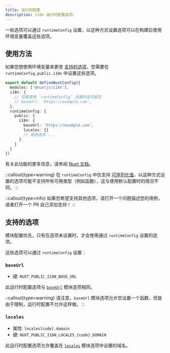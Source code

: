 ```yaml
---
title: 运行时配置
description: i18n 运行时配置选项。
---
```


一些选项可以通过 `runtimeConfig` 设置，以这种方式设置选项可以在构建后使用环境变量覆盖这些选项。

## 使用方法

如果您想使用环境变量来更改 [支持的选项](#supported-options)，您需要在 `runtimeConfig.public.i18n` 中设置这些选项。

```ts {}[nuxt.config.ts]
export default defineNuxtConfig({
  modules: ['@nuxtjs/i18n'],
  i18n: {
    // 将要使用 `runtimeConfig` 设置的选项留空
    // baseUrl: 'https://example.com',
  },
  runtimeConfig: {
    public: {
      i18n: {
        baseUrl: 'https://example.com',
        locales: {}
        // 其他选项 ...
      }
    }
  }
})
```

有关此功能的更多信息，请参阅 [Nuxt 文档](https://nuxt.com/docs/guide/going-further/runtime-config#environment-variables)。

::callout{type=warning}
在 `runtimeConfig` 中仅支持 [可序列化值](https://nuxt.com/docs/guide/going-further/runtime-config#serialization)，以这种方式设置的选项可能不支持所有可用类型（例如函数），这与使用默认配置时的情况不同。
::

::callout{type=info}
如果您希望支持其他选项，请打开一个问题描述您的用例，或者打开一个 PR 自己添加支持！
::

## 支持的选项

模块配置优先，只有在选项未设置时，才会使用通过 `runtimeConfig` 设置的选项。

这些选项可以通过 `runtimeConfig` 设置：

### `baseUrl`

- 键: `NUXT_PUBLIC_I18N_BASE_URL`

此运行时配置选项与 [`baseUrl`](/docs/v8/options/routing#baseUrl) 模块选项相同。

::callout{type=warning}
请注意，`baseUrl` 模块选项允许您设置一个函数，但是由于限制，运行时配置不允许这样做。
::

### `locales`

- 属性: `locales[code].domain`
- 键: `NUXT_PUBLIC_I18N_LOCALES_{code}_DOMAIN`

此运行时配置选项允许覆盖在 [`locales`](/docs/v8/options/routing#locales) 模块选项中设置的域名。
